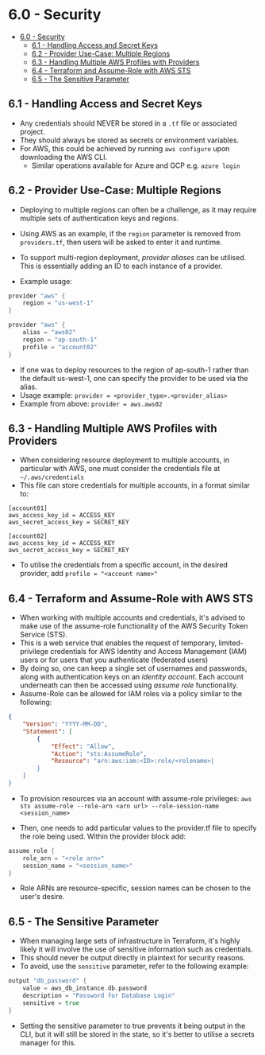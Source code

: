 # 6.0 - Security

- [6.0 - Security](#60---security)
  - [6.1 - Handling Access and Secret Keys](#61---handling-access-and-secret-keys)
  - [6.2 - Provider Use-Case: Multiple Regions](#62---provider-use-case-multiple-regions)
  - [6.3 - Handling Multiple AWS Profiles with Providers](#63---handling-multiple-aws-profiles-with-providers)
  - [6.4 - Terraform and Assume-Role with AWS STS](#64---terraform-and-assume-role-with-aws-sts)
  - [6.5 - The Sensitive Parameter](#65---the-sensitive-parameter)

## 6.1 - Handling Access and Secret Keys

- Any credentials should NEVER be stored in a `.tf` file or associated project.
- They should always be stored as secrets or environment variables.
- For AWS, this could be achieved by running `aws configure` upon downloading the AWS CLI.
  - Similar operations available for Azure and GCP e.g. `azure login`

## 6.2 - Provider Use-Case: Multiple Regions

- Deploying to multiple regions can often be a challenge, as it may require multiple sets of authentication keys and regions.
- Using AWS as an example, if the `region` parameter is removed from `providers.tf`, then users will be asked to enter it and runtime.
- To support multi-region deployment, *provider aliases* can be utilised. This is essentially adding an ID to each instance of a provider.

- Example usage:

```go
provider "aws" {
    region = "us-west-1"
}

provider "aws" {
    alias = "aws02"
    region = "ap-south-1"
    profile = "account02"
}
```

- If one was to deploy resources to the region of ap-south-1 rather than the default us-west-1, one can specify the provider to be used via the alias.
- Usage example: `provider = <provider_type>.<provider_alias>`
- Example from above: `provider = aws.aws02`

## 6.3 - Handling Multiple AWS Profiles with Providers

- When considering resource deployment to multiple accounts, in particular with AWS, one must consider the credentials file at `~/.aws/credentials`
- This file can store credentials for multiple accounts, in a format similar to:

```shell
[account01]
aws_access_key_id = ACCESS_KEY
aws_secret_access_key = SECRET_KEY

[account02]
aws_access_key_id = ACCESS_KEY
aws_secret_access_key = SECRET_KEY
```

- To utilise the credentials from a specific account, in the desired provider, add `profile = "<account name>"`

## 6.4 - Terraform and Assume-Role with AWS STS

- When working with multiple accounts and credentials, it's advised to make use of the assume-role functionality of the AWS Security Token Service (STS).
- This is a web service that enables the request of temporary, limited-privilege credentials for AWS Identity and Access Management (IAM) users or for users that you authenticate (federated users)
- By doing so, one can keep a single set of usernames and passwords, along with authentication keys on an *identity account*. Each account underneath can then be accessed using *assume role* functionality.
- Assume-Role can be allowed for IAM roles via a policy similar to the following:

```json
{
    "Version": "YYYY-MM-DD",
    "Statement": [
        {
            "Effect": "Allow",
            "Action": "sts:AssumeRole",
            "Resource": "arn:aws:iam:<ID>:role/<rolename>|
        }
    ]
}
```

- To provision resources via an account with assume-role privileges:
    `aws sts assume-role --role-arn <arn url> --role-session-name <session_name>`

- Then, one needs to add particular values to the provider.tf file to specify the role being used. Within the provider block add:

```go
assume_role {
    role_arn = "<role arn>"
    session_name = "<session_name>"
}
```

- Role ARNs are resource-specific, session names can be chosen to the user's desire.

## 6.5 - The Sensitive Parameter

- When managing large sets of infrastructure in Terraform, it's highly likely it will involve the use of sensitive information such as credentials.
- This should never be output directly in plaintext for security reasons.
- To avoid, use the `sensitive` parameter, refer to the following example:

```go
output "db_password" {
    value = aws_db_instance.db.password
    description = "Password for Database Login"
    sensitive = true
}
```

- Setting the sensitive parameter to true prevents it being output in the CLI, but it will still be stored in the state, so it's better to utilise a secrets manager for this.
